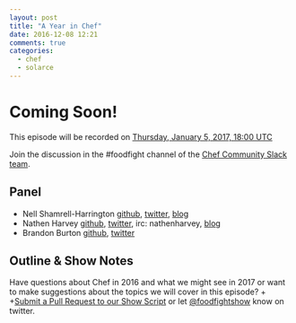 ```yaml
---
layout: post
title: "A Year in Chef"
date: 2016-12-08 12:21
comments: true
categories:
  - chef
  - solarce
---
```


# Coming Soon!

This episode will be recorded on [Thursday, January 5, 2017, 18:00 UTC](http://everytimezone.com/#2017-1-5,360,cn3)

Join the discussion in the \#foodfight channel of the [Chef Community Slack team](http://community-slack.chef.io/).

Panel<a name="panel"></a>
-----

* Nell Shamrell-Harrington [github](https://github.com/nellshamrell), [twitter](https://twitter.com/nellshamrell), [blog](http://nellshamrell.com/)
* Nathen Harvey [github](http://github.com/nathenharvey), [twitter](http://twitter.com/nathenharvey), irc: nathenharvey, [blog](http://nathenharvey.com)
* Brandon Burton [github](http://github.com/solarce), [twitter](https://twitter.com/solarce)

Outline & Show Notes<a name="outline"></a>
-------

Have questions about Chef in 2016 and what we might see in 2017 or want to make suggestions about the topics we will cover in this episode?
+
+[Submit a Pull Request to our Show Script](https://github.com/foodfight/showz/blob/master/scripts/episode-104-new-year-preview.md) or let [@foodfightshow](https://twitter.com/foodfightshow) know on twitter.

